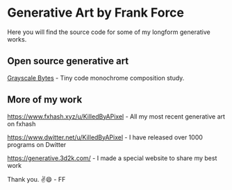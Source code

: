 # Generative Art by Frank Force

Here you will find the source code for some of my longform generative works.

## Open source generative art

[Grayscale Bytes](https://killedbyapixel.github.io/generative/grayscaleBytes.html) - Tiny code monochrome composition study.

## More of my work

https://www.fxhash.xyz/u/KilledByAPixel - All my most recent generative art on fxhash

https://www.dwitter.net/u/KilledByAPixel - I have released over 1000 programs on Dwitter

https://generative.3d2k.com/ - I made a special website to share my best work

Thank you. ✌️😄 - FF
